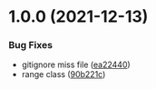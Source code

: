 # 1.0.0 (2021-12-13)


### Bug Fixes

* gitignore miss file ([ea22440](https://github.com/mengxiong10/vue-datepicker-next/commit/ea22440d62c7434c70d8f3bc0c3d6db9a6b082fc))
* range class ([90b221c](https://github.com/mengxiong10/vue-datepicker-next/commit/90b221c4171ef7e6e1a4879b7913391af90b76bd))



